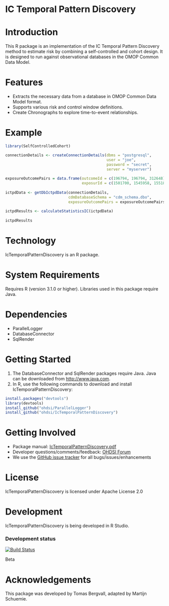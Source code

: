 IC Temporal Pattern Discovery
=============================

Introduction
============

This R package is an implementation of the IC Temporal Pattern Discovery method to estimate risk by combining a self-controlled and cohort design. It is designed to run against observational databases in the OMOP Common Data Model.

Features
========
- Extracts the necessary data from a database in OMOP Common Data Model format.
- Supports various risk and control window definitions.
- Create Chronographs to explore time-to-event relationships.

Example
=======
```r
library(SelfControlledCohort)

connectionDetails <- createConnectionDetails(dbms = "postgresql",
                                             user = "joe",
                                             password = "secret",
                                             server = "myserver")
                                             
exposureOutcomePairs = data.frame(outcomeId = c(196794, 196794, 312648), 
                                  exposurId = c(1501700, 1545958, 1551803))
                                   
ictpdData <- getDbIctpdData(connectionDetails, 
                            cdmDatabaseSchema = "cdm_schema.dbo", 
                            exposureOutcomePairs = exposureOutcomePairs)
                             
ictpdResults <- calculateStatisticsIC(ictpdData)
 
ictpdResults                                             
```

Technology
============
IcTemporalPatternDiscovery is an R package.

System Requirements
============
Requires R (version 3.1.0 or higher). Libraries used in this package require Java.

Dependencies
============

 * ParallelLogger
 * DatabaseConnector
 * SqlRender

Getting Started
===============
1. The DatabaseConnector and SqlRender packages require Java. Java can be downloaded from
<a href="http://www.java.com" target="_blank">http://www.java.com</a>.
2. In R, use the following commands to download and install IcTemporalPatternDiscovery:

  ```r
  install.packages("devtools")
  library(devtools)
  install_github("ohdsi/ParallelLogger") 
  install_github("ohdsi/IcTemporalPatternDiscovery") 
  ```

Getting Involved
=============
* Package manual: [IcTemporalPatternDiscovery.pdf](https://raw.githubusercontent.com/OHDSI/IcTemporalPatternDiscovery/master/extras/IcTemporalPatternDiscovery.pdf) 
* Developer questions/comments/feedback: <a href="http://forums.ohdsi.org/c/developers">OHDSI Forum</a>
* We use the <a href="../../issues">GitHub issue tracker</a> for all bugs/issues/enhancements
 
License
=======
IcTemporalPatternDiscovery is licensed under Apache License 2.0

Development
===========
IcTemporalPatternDiscovery is being developed in R Studio.

### Development status

[![Build Status](https://travis-ci.org/OHDSI/IcTemporalPatternDiscovery.svg?branch=master)](https://travis-ci.org/OHDSI/IcTemporalPatternDiscovery)

Beta


# Acknowledgements
This package was developed by Tomas Bergvall, adapted by Martijn Schuemie.
